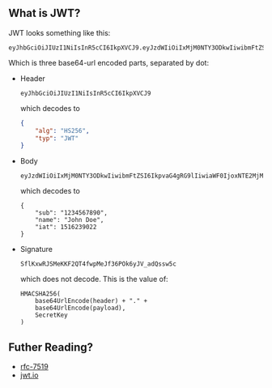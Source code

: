 ## What is JWT?

JWT looks something like this: 

```
eyJhbGciOiJIUzI1NiIsInR5cCI6IkpXVCJ9.eyJzdWIiOiIxMjM0NTY3ODkwIiwibmFtZSI6IkpvaG4gRG9lIiwiaWF0IjoxNTE2MjM5MDIyfQ.SflKxwRJSMeKKF2QT4fwpMeJf36POk6yJV_adQssw5c
```

Which is three base64-url encoded parts, separated by dot:
* Header
    ```
    eyJhbGciOiJIUzI1NiIsInR5cCI6IkpXVCJ9
    ```
    which decodes to
    ```json
    {
        "alg": "HS256",
        "typ": "JWT"
    }
    ```
* Body
    ```
    eyJzdWIiOiIxMjM0NTY3ODkwIiwibmFtZSI6IkpvaG4gRG9lIiwiaWF0IjoxNTE2MjM5MDIyfQ
    ```
    which decodes to
    ```
    {
        "sub": "1234567890",
        "name": "John Doe",
        "iat": 1516239022
    }
    ```
* Signature
    ```
    SflKxwRJSMeKKF2QT4fwpMeJf36POk6yJV_adQssw5c
    ```
    which does not decode. This is the value of:
    ```
    HMACSHA256(
        base64UrlEncode(header) + "." +
        base64UrlEncode(payload),
        SecretKey
    )
    ```

## Futher Reading?
* [rfc-7519](https://www.rfc-editor.org/rfc/rfc7519.html)
* [jwt.io](https://jwt.io)